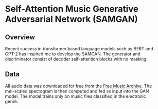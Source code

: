 # Self-Attention Music Generative Adversarial Network (SAMGAN)

## Overview
Recent success in transformer based language models such as BERT and GPT-2 has inspired me to develop the SAMGAN. The generator and discriminator consist of decoder self-attention blocks with no masking.

## Data
All audio data was downloaded for free from the [Free Music Archive](https://github.com/mdeff/fma/). The mel-scaled spectogram is then computed and fed as input into the GAN model. The model trains only on music files classified in the electronic genre.